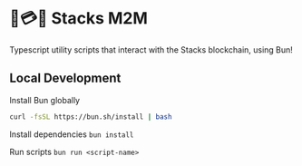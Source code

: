 # 🤖💳🤖 Stacks M2M

Typescript utility scripts that interact with the Stacks blockchain, using Bun!

## Local Development

Install Bun globally

```bash
curl -fsSL https://bun.sh/install | bash
```

Install dependencies
`bun install`

Run scripts
`bun run <script-name>`
